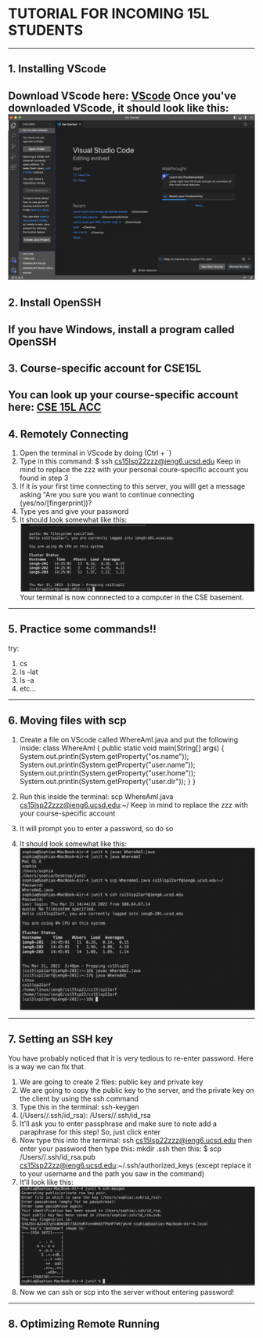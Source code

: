 
# TUTORIAL FOR INCOMING 15L STUDENTS 
---
## 1. Installing VScode 
Download VScode here:
[VScode](https://code.visualstudio.com/download)
Once you've downloaded VScode, it should look like this: 
![Image](vscode.png)
---

## 2. Install OpenSSH 
If you have Windows, install a program called OpenSSH
---

## 3. Course-specific account for CSE15L 
You can look up your course-specific account here:
[CSE 15L ACC](https://sdacs.ucsd.edu/~icc/index.php)
---

## 4. Remotely Connecting 
1. Open the terminal in VScode by doing (Ctrl + `)
2. Type in this command: $ ssh cs15lsp22zzz@ieng6.ucsd.edu 
Keep in mind to replace the zzz with your personal coure-specific account you found in step 3
3. If it is your first time connecting to this server, you willl get a message asking "Are you sure you want to continue connecting (yes/no/[fingerprint])?
4. Type yes and give your password 
5. It should look somewhat like this: 
![Image](step4.png)
Your terminal is now connnected to a computer in the CSE basement. 

---

## 5. Practice some commands!! 
try:
1. cs 
2. ls -lat
3. ls -a 
4. etc... 

---

## 6. Moving files with scp
1. Create a file on VScode called WhereAmI.java and put the following inside:
class WhereAmI {
public static void main(String[] args) {
System.out.println(System.getProperty("os.name"));
System.out.println(System.getProperty("user.name"));
System.out.println(System.getProperty("user.home"));
System.out.println(System.getProperty("user.dir"));
}
}

2. Run this inside the terminal:
scp WhereAmI.java cs15lsp22zzz@ieng6.ucsd.edu:~/
Keep in mind to replace the zzz with your course-specific account 

3. It will prompt you to enter a password, so do so
4. It should look somewhat like this: 
![Image](scp.png)
---

## 7. Setting an SSH key 
You have probably noticed that it is very tedious to re-enter password. Here is a way we can fix that. 
1. We are going to create 2 files: public key and private key 
2. We are going to copy the public key to the server, and the private key on the client by using the ssh command
3. Type this in the terminal: ssh-keygen 
4. (/Users/<user-name>/.ssh/id_rsa): /Users/<user-name>/.ssh/id_rsa
  5. It'll ask you to enter passphrase and make sure to note add a paraphrase for this step! So, just click enter 
  6. Now type this into the terminal:
   ssh cs15lsp22zzz@ieng6.ucsd.edu 
  then enter your password 
  then type this:
  mkdir .ssh 
  then this:
  $ scp /Users/<user-name>/.ssh/id_rsa.pub
cs15lsp22zz@ieng6.ucsd.edu:~/.ssh/authorized_keys
  (except replace it to your username and the path you saw in the command)
  7. It'll look like this:
  ![Image](keygen.png)
  8. Now we can ssh or scp into the server without entering password!
  ---
  
  ## 8. Optimizing Remote Running 



